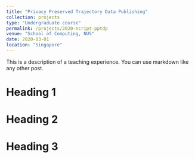 ```yaml
---
title: "Privacy Preserved Trajectory Data Publishing"
collection: projects
type: "Undergraduate course"
permalink: /projects/2020-ncript-pptdp
venue: "School of Computing, NUS"
date: 2020-03-01
location: "Singapore"
---
```


This is a description of a teaching experience. You can use markdown like any other post.

Heading 1
======

Heading 2
======

Heading 3
======